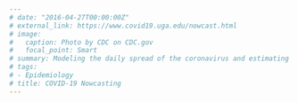 ```yaml
---
# date: "2016-04-27T00:00:00Z"
# external_link: https://www.covid19.uga.edu/nowcast.html
# image:
#   caption: Photo by CDC on CDC.gov
#   focal_point: Smart
# summary: Modeling the daily spread of the coronavirus and estimating latent cases
# tags:
# - Epidemiology
# title: COVID-19 Nowcasting
---
```


